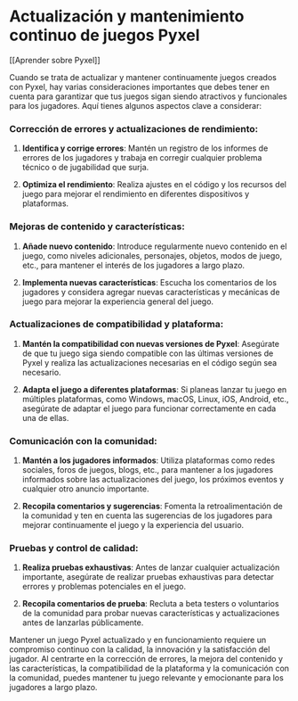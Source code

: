 # Actualización y mantenimiento continuo de juegos Pyxel

[[Aprender sobre Pyxel]]

Cuando se trata de actualizar y mantener continuamente juegos creados con Pyxel, hay varias consideraciones importantes que debes tener en cuenta para garantizar que tus juegos sigan siendo atractivos y funcionales para los jugadores. Aquí tienes algunos aspectos clave a considerar:

### Corrección de errores y actualizaciones de rendimiento:

1. **Identifica y corrige errores**: Mantén un registro de los informes de errores de los jugadores y trabaja en corregir cualquier problema técnico o de jugabilidad que surja.

2. **Optimiza el rendimiento**: Realiza ajustes en el código y los recursos del juego para mejorar el rendimiento en diferentes dispositivos y plataformas.

### Mejoras de contenido y características:

1. **Añade nuevo contenido**: Introduce regularmente nuevo contenido en el juego, como niveles adicionales, personajes, objetos, modos de juego, etc., para mantener el interés de los jugadores a largo plazo.

2. **Implementa nuevas características**: Escucha los comentarios de los jugadores y considera agregar nuevas características y mecánicas de juego para mejorar la experiencia general del juego.

### Actualizaciones de compatibilidad y plataforma:

1. **Mantén la compatibilidad con nuevas versiones de Pyxel**: Asegúrate de que tu juego siga siendo compatible con las últimas versiones de Pyxel y realiza las actualizaciones necesarias en el código según sea necesario.

2. **Adapta el juego a diferentes plataformas**: Si planeas lanzar tu juego en múltiples plataformas, como Windows, macOS, Linux, iOS, Android, etc., asegúrate de adaptar el juego para funcionar correctamente en cada una de ellas.

### Comunicación con la comunidad:

1. **Mantén a los jugadores informados**: Utiliza plataformas como redes sociales, foros de juegos, blogs, etc., para mantener a los jugadores informados sobre las actualizaciones del juego, los próximos eventos y cualquier otro anuncio importante.

2. **Recopila comentarios y sugerencias**: Fomenta la retroalimentación de la comunidad y ten en cuenta las sugerencias de los jugadores para mejorar continuamente el juego y la experiencia del usuario.

### Pruebas y control de calidad:

1. **Realiza pruebas exhaustivas**: Antes de lanzar cualquier actualización importante, asegúrate de realizar pruebas exhaustivas para detectar errores y problemas potenciales en el juego.

2. **Recopila comentarios de prueba**: Recluta a beta testers o voluntarios de la comunidad para probar nuevas características y actualizaciones antes de lanzarlas públicamente.

Mantener un juego Pyxel actualizado y en funcionamiento requiere un compromiso continuo con la calidad, la innovación y la satisfacción del jugador. Al centrarte en la corrección de errores, la mejora del contenido y las características, la compatibilidad de la plataforma y la comunicación con la comunidad, puedes mantener tu juego relevante y emocionante para los jugadores a largo plazo.